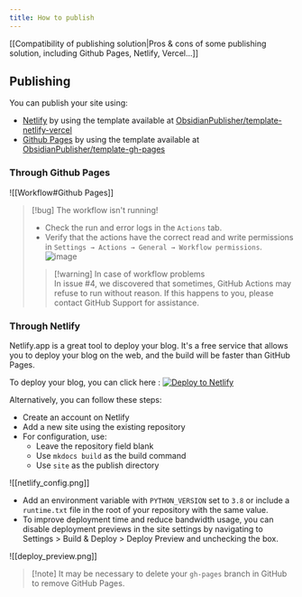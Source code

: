```yaml
---
title: How to publish
---
```


[[Compatibility of publishing solution|Pros & cons of some publishing solution, including Github Pages, Netlify, Vercel...]]  

## Publishing  

You can publish your site using:  

- [Netlify](https://www.netlify.com/) by using the template available at [ObsidianPublisher/template-netlify-vercel](https://github.com/ObsidianPublisher/template-netlify-vercel)
- [Github Pages](https://pages.github.com/) by using the template available at [ObsidianPublisher/template-gh-pages](https://github.com/ObsidianPublisher/template-gh-pages)  

### Through Github Pages  

![[Workflow#Github Pages]]

> [!bug] The workflow isn't running!  
>  
> - Check the run and error logs in the `Actions` tab.  
> - Verify that the actions have the correct read and write permissions in `Settings → Actions → General → Workflow permissions`.  
>  ![image](https://user-images.githubusercontent.com/30244939/166161294-0f4f70c2-fda5-4465-89b0-d6b1b5e6995d.png)  
>> [!warning] In case of workflow problems  
>> In issue #4, we discovered that sometimes, GitHub Actions may refuse to run without reason. If this happens to you, please contact GitHub Support for assistance.  

### Through Netlify  

Netlify.app is a great tool to deploy your blog. It's a free service that allows you to deploy your blog on the web, and the build will be faster than GitHub Pages.  

To deploy your blog, you can click here : 
[![Deploy to Netlify](https://www.netlify.com/img/deploy/button.svg)](https://app.netlify.com/start/deploy?repository=https://github.com/ObsidianPublisher/template-netlify-vercel)  

Alternatively, you can follow these steps:  
- Create an account on Netlify  
- Add a new site using the existing repository  
- For configuration, use:  
  - Leave the repository field blank  
  - Use `mkdocs build` as the build command  
  - Use `site` as the publish directory  

![[netlify_config.png]]

- Add an environment variable with `PYTHON_VERSION` set to `3.8` or include a `runtime.txt` file in the root of your repository with the same value.  
- To improve deployment time and reduce bandwidth usage, you can disable deployment previews in the site settings by navigating to Settings > Build & Deploy > Deploy Preview and unchecking the box.  

![[deploy_preview.png]]

> [!note] It may be necessary to delete your `gh-pages` branch in GitHub to remove GitHub Pages.  
  
